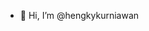 - 👋 Hi, I’m @hengkykurniawan

<!---
hengkykurniawan/hengkykurniawan is a ✨ special ✨ repository because its `README.md` (this file) appears on your GitHub profile.
You can click the Preview link to take a look at your changes.
--->
